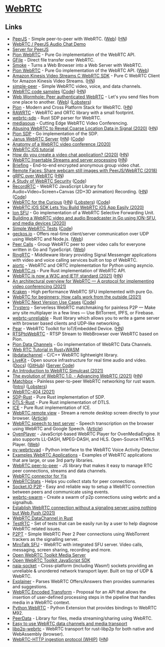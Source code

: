 # [WebRTC](https://webrtc.org/)

## Links

- [PeerJS](https://github.com/peers/peerjs) - Simple peer-to-peer with WebRTC. ([Web](https://peerjs.com/)) ([HN](https://news.ycombinator.com/item?id=25658704))
- [WebRTC / PeerJS Audio Chat Demo](https://github.com/nwah/peerjs-audio-chat)
- [Server for PeerJS](https://github.com/peers/peerjs-server)
- [Pion WebRTC](https://github.com/pions/webrtc) - Pure Go implementation of the WebRTC API.
- [GFile](https://github.com/Antonito/gfile) - Direct file transfer over WebRTC.
- [Smoke](https://github.com/sinclairzx81/smoke) - Turns a Web Browser into a Web Server with WebRTC.
- [Pion WebRTC](https://github.com/pion/webrtc) - Pure Go implementation of the WebRTC API. ([Web](https://pion.ly/))
- [Amazon Kinesis Video Streams C WebRTC SDK](https://github.com/awslabs/amazon-kinesis-video-streams-webrtc-sdk-c) - Pure C WebRTC Client for Amazon Kinesis Video Streams. ([HN](https://news.ycombinator.com/item?id=21951692))
- [simple-peer](https://github.com/feross/simple-peer) - Simple WebRTC video, voice, and data channels.
- [WebRTC code samples](https://webrtc.github.io/samples/) ([Code](https://github.com/webrtc/samples)) ([HN](https://news.ycombinator.com/item?id=24473864))
- [Web Wormhole: Peer authenticated WebRTC](https://github.com/saljam/webwormhole) - Let's you send files from one place to another. ([Web](https://webwormhole.io/)) ([Lobsters](https://lobste.rs/s/if50o1/web_wormhole))
- [Pion](https://github.com/pion) - Modern and Cross Platform Stack for WebRTC. ([HN](https://news.ycombinator.com/item?id=23039348))
- [RAWRTC](https://github.com/rawrtc/rawrtc) - WebRTC and ORTC library with a small footprint.
- [webrtc-sdp](https://github.com/mozilla/webrtc-sdp) - Rust SDP parser for WebRTC.
- [mediasoup](https://github.com/versatica/mediasoup) - Cutting Edge WebRTC Video Conferencing.
- [Abusing WebRTC to Reveal Coarse Location Data in Signal (2020)](https://medium.com/tenable-techblog/turning-signal-app-into-a-coarse-tracking-device-643eb4298447) ([HN](https://news.ycombinator.com/item?id=23251319))
- [Pion SDP](https://github.com/pion/sdp) - Go implementation of the SDP.
- [Janus WebRTC Server](https://janus.conf.meetecho.com/) ([HN](https://news.ycombinator.com/item?id=23372119)) ([Code](https://github.com/meetecho/janus-gateway))
- [Anatomy of a WebRTC video conference (2020)](https://levelup.gitconnected.com/anatomy-of-a-webrtc-video-conference-f924ba0ba930)
- [WebRTC iOS tutorial](https://github.com/jsharp83/WebRTC-iOS-tutorial)
- [How do you create a video chat application? (2020)](https://blog.phuaxueyong.com/post/2020-06-15-how-to-make-a-video-chat-app/) ([HN](https://news.ycombinator.com/item?id=23522689))
- [WebRTC Insertable Streams and server processing](https://github.com/pion/webrtc/tree/master/examples/insertable-streams) ([HN](https://news.ycombinator.com/item?id=23515629))
- [Briefing](https://github.com/holtwick/briefing) - End-to-end encrypted anonymous group video chat.
- [Remote Faces: Share webcam still images with PeerJS/WebRTC (2018)](https://medium.com/@dai_shi/remote-faces-share-webcam-still-images-with-peerjs-webrtc-a7ed5fe11e49)
- [gRPC over WebRTC](https://github.com/jsmouret/grpc-over-webrtc) ([HN](https://news.ycombinator.com/item?id=23572660))
- [A Study of WebRTC Security](https://webrtc-security.github.io/) ([Code](https://github.com/webrtc-security/webrtc-security.github.io))
- [RecordRTC](https://recordrtc.org/) - WebRTC JavaScript Library for Audio+Video+Screen+Canvas (2D+3D animation) Recording. ([HN](https://news.ycombinator.com/item?id=23869752)) ([Code](https://github.com/muaz-khan/RecordRTC))
- [WebRTC for the Curious](https://webrtcforthecurious.com/) ([HN](https://news.ycombinator.com/item?id=24323589)) ([Lobsters](https://lobste.rs/s/gxzwnx/webrtc_for_curious)) ([Code](https://github.com/webrtc-for-the-curious/webrtc-for-the-curious))
- [WebRTC iOS SDK Lets You Build WebRTC iOS App Easily (2020)](https://antmedia.io/how-to-use-webrtc-sdk-in-native-ios-app/)
- [Ion SFU](https://github.com/pion/ion-sfu) - Go implementation of a WebRTC Selective Forwarding Unit.
- [Building a WebRTC video and audio Broadcaster in Go using ION-SFU, and media devices (2020)](https://gabrieltanner.org/blog/broadcasting-ion-sfu)
- [Simple WebRTC Tests](https://mozilla.github.io/webrtc-landing/) ([Code](https://github.com/mozilla/webrtc-landing))
- [geckos.io](https://github.com/geckosio/geckos.io) - Offers real-time client/server communication over UDP using WebRTC and Node.js. ([Web](https://geckosio.github.io/))
- [Peer Calls](https://github.com/peer-calls/peer-calls) - Group WebRTC peer to peer video calls for everyone written in Go and TypeScript. ([Web](https://peercalls.com/))
- [RingRTC](https://github.com/signalapp/ringrtc) - Middleware library providing Signal Messenger applications with video and voice calling services built on top of WebRTC.
- [aiortc](https://github.com/aiortc/aiortc) - WebRTC and ORTC implementation for Python using asyncio.
- [WebRTC.rs](https://github.com/webrtc-rs/webrtc) - Pure Rust implementation of WebRTC API.
- [WebRTC is now a W3C and IETF standard (2021)](https://web.dev/webrtc-standard-announcement/) ([HN](https://news.ycombinator.com/item?id=25933016))
- [An architectural overview for WebRTC — A protocol for implementing video conferencing (2021)](https://eytanmanor.medium.com/an-architectural-overview-for-web-rtc-a-protocol-for-implementing-video-conferencing-e2a914628d0e)
- [Kraken](https://github.com/MixinNetwork/kraken) - High performance WebRTC SFU implemented with pure Go.
- [WebRTC for beginners; How calls work from the outside (2021)](https://itnext.io/webrtc-for-beginners-how-it-all-works-from-the-outside-3c806f582229)
- [WebRTC Next Version Use Cases](https://w3c.github.io/webrtc-nv-use-cases/) ([Code](https://github.com/w3c/webrtc-nv-use-cases))
- [Trystero](https://github.com/dmotz/trystero) - Serverless WebRTC matchmaking for painless P2P — Make any site multiplayer in a few lines — Use BitTorrent, IPFS, or Firebase.
- [webrtc-unreliable](https://github.com/kyren/webrtc-unreliable) - Rust library which allows you to write a game server with browser based clients and UDP-like networking.
- [Pear](https://github.com/sepfy/pear) - WebRTC Toolkit for IoT/Embedded Device. ([HN](https://news.ycombinator.com/item?id=26735423))
- [RTSPtoWebRTC](https://github.com/deepch/RTSPtoWebRTC) - RTSP Stream to WebBrowser over WebRTC based on Pion.
- [Pion Data Channels](https://github.com/pion/datachannel) - Go implementation of WebRTC Data Channels.
- [Web RTC Tutorial in Rust+WASM](https://github.com/Charles-Schleich/WebRTC-in-Rust)
- [libdatachannel](https://github.com/paullouisageneau/libdatachannel) - C/C++ WebRTC lightweight library.
- [LiveKit](https://livekit.io/) - Open source infrastructure for real time audio and video. ([Docs](https://docs.livekit.io/)) ([GitHub](https://github.com/livekit)) ([Server Code](https://github.com/livekit/livekit-server))
- [An Introduction to WebRTC Simulcast (2021)](https://blog.livekit.io/an-introduction-to-webrtc-simulcast-6c5f1f6402eb)
- [The evolution of WebRTC 1.0. - Advancing WebRTC (2021)](https://blog.mozilla.org/webrtc/the-evolution-of-webrtc/) ([HN](https://news.ycombinator.com/item?id=28387531))
- [Matchbox](https://github.com/johanhelsing/matchbox) - Painless peer-to-peer WebRTC networking for rust wasm. ([Intro](https://johanhelsing.studio/posts/introducing-matchbox)) ([Lobsters](https://lobste.rs/s/tdbwam/introducing_matchbox_painless_peer_peer))
- [WebRTC-404 (2021)](https://speakerdeck.com/hellsquirrel/webrtc-404)
- [SDP-Rust](https://github.com/webrtc-rs/sdp) - Pure Rust implementation of SDP.
- [DTLS-Rust](https://github.com/webrtc-rs/dtls) - Pure Rust implementation of DTLS.
- [ICE](https://github.com/webrtc-rs/ice) - Pure Rust implementation of ICE.
- [WebRTC remote view](https://github.com/rviscarra/webrtc-remote-screen) - Stream a remote desktop screen directly to your browser. ([Article](https://viscarra.dev/post/webrtc-remote-screen/))
- [WebRTC speech to text server](https://github.com/rviscarra/webrtc-speech-to-text) - Speech transcription on the browser using WebRTC and Google Speech. ([Article](https://viscarra.dev/post/webrtc-gspeech/))
- [OvenPlayer](https://github.com/AirenSoft/OvenPlayer) - JavaScript-based WebRTC Player for OvenMediaEngine. It also supports LL-DASH, MPEG-DASH, and HLS. Open-Source HTML5 Player. ([Web](https://www.ovenmediaengine.com/ovenplayer))
- [py-webrtcvad](https://github.com/wiseman/py-webrtcvad) - Python interface to the WebRTC Voice Activity Detector.
- [Examples WebRTC Applications](https://github.com/pion/example-webrtc-applications) - Examples of WebRTC applications that are large, or use 3rd party libraries.
- [WebRTC peer-to-peer](https://github.com/js-platform/p2p) - JS library that makes it easy to manage RTC peer connections, streams and data channels.
- [WebRTC connector for Yjs](https://github.com/yjs/y-webrtc)
- [WebRTCStats](https://github.com/peermetrics/webrtc-stats) - Helps you collect stats for peer connections.
- [Socket.IO P2P](https://github.com/socketio/socket.io-p2p) - Easy and reliable way to setup a WebRTC connection between peers and communicate using events.
- [webrtc-swarm](https://github.com/mafintosh/webrtc-swarm) - Create a swarm of p2p connections using webrtc and a signalhub.
- [Establish WebRTC connection without a signaling server using nothing but Web Push (2021)](https://jimmy.warting.se/2021/02/16/p2p-signal-with-webpush.html)
- [WebRTC DataChannel in Rust](https://github.com/webrtc-rs/data)
- [TestRTC](https://github.com/webrtc/testrtc) - Set of tests that can be easily run by a user to help diagnose WebRTC related issues.
- [P2PT](https://github.com/subins2000/p2pt) - Simple WebRTC Peer 2 Peer connections using WebTorrent trackers as the signalling server.
- [MiroTalk SFU](https://github.com/miroslavpejic85/mirotalksfu) - WebRTC with integrated SFU server. Video calls, messaging, screen sharing, recording and more.
- [Open WebRTC Toolkit Media Server](https://github.com/open-webrtc-toolkit/owt-server)
- [Open WebRTC Toolkit JavaScript SDK](https://github.com/open-webrtc-toolkit/owt-client-javascript)
- [naia-socket](https://github.com/naia-rs/naia-socket) - Cross-platform (including Wasm!) sockets providing an unreliable & unordered network transport layer. Built on top of UDP & WebRTC.
- [Explainer](https://github.com/pion/explainer) - Parses WebRTC Offers/Answers then provides summaries and suggestions.
- [WebRTC Encoded Transform](https://github.com/w3c/webrtc-encoded-transform) - Proposal for an API that allows the insertion of user-defined processing steps in the pipeline that handles media in a WebRTC context.
- [Python WebRTC](https://github.com/MarshalX/python-webrtc) - Python Extension that provides bindings to WebRTC M92.
- [PeerData](https://github.com/vardius/peer-data) - Library for files, media streaming/sharing using WebRTC.
- [Easy to use WebRTC data channels and media transport](https://github.com/murat-dogan/node-datachannel)
- [libp2p-webrtc](https://github.com/wngr/libp2p-webrtc) - WebRTC transport for rust-libp2p for both native and WebAssembly (browser).
- [WebRTC-HTTP ingestion protocol (WHIP)](https://www.ietf.org/archive/id/draft-ietf-wish-whip-01.html) ([HN](https://news.ycombinator.com/item?id=30342945))
